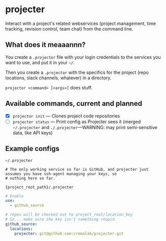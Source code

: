 # projecter
Interact with a project's related webservices (project management, time tracking, revision control, team chat) from the command line.

## What does it meaaannn?

You create a `.projector` file with your login credentials to the services you want to use, and put it in your `~/`.

Then you create a `.projector` with the specifics for the project (repo locations, slack channels, whatever) in a directory.

`projector <command> [<args>]` does stuff.

## Available commands, current and planned
- [x] `projector init` — Clones project code repositories
- [ ] `projecter status` — Print config as Projecter sees it (merged `~/.projecter` and `./.projecter`—WARNING: may print semi-sensitive data, like API keys)

## Example configs

`~/.projecter`
```
# The only working service so far is GitHub, and projecter just assumes you have ssh-agent managing your keys, so 
# nothing here so far.
```


`{project_root_path}/.projecter`
```yaml
# Enable 
use:
  - github_source

# repos will be checked out to project_root/location_key
# So... make sure the key isn't something stupid.
github_source:
  locations:
    projecter: git@github.com:cremalab/projecter.git
```
